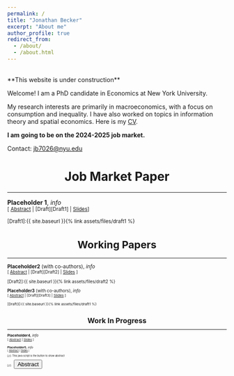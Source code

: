 ```yaml
---
permalink: /
title: "Jonathan Becker"
excerpt: "About me"
author_profile: true
redirect_from: 
  - /about/
  - /about.html
---
```


<br />
**This website is under construction**

Welcome! I am a PhD candidate in Economics at New York University.  

My research interests are primarily in macroeconomics, with a focus on consumption and inequality. I have also worked on topics in information theory and spatial economics. Here is my [CV](files/).

**I am going to be on the 2024-2025 job market.**

Contact: jb7026@nyu.edu 


# <center> Job Market Paper  </center>
- - -

**Placeholder 1**, *info* <br />
<small>[ <a href="#/" onclick="visib('Placeholder1')">Abstract</a> | [Draft][Draft1] | [Slides][Slides1]] 

<div id="Placerholder1" style="display: none; text-align: justify; line-height: 1.2" ><small>
Abstract text 1.
</small><br><br/></div>

[Draft1]:{{ site.baseurl }}{% link assets/files/draft1 %}

[Slides1]: http://arxiv.org

# <center> Working Papers  </center>
- - -

**Placeholder2** (with co-authors), *info* <br />
<small>[ <a href="#/" onclick="visib('Placeholder2')">Abstract</a> | [Draft][Draft2] | [Slides][Slides2] ] 

<div id="Placeholder2" style="display: none; text-align: justify; line-height: 1.2" ><small>
Abstract text 2.
</small><br><br/></div>

[Draft2]:{{ site.baseurl }}{% link assets/files/draft2 %}

[Slides2]: https://arxiv.org


**Placeholder3** (with co-authors), *info* <br />
<small>[ <a href="#/" onclick="visib('Placeholder3')">Abstract</a> | [Draft][Draft3] | [Slides][Slides3] ] 

<div id="Placeholder3" style="display: none; text-align: justify; line-height: 1.2" ><small>
Abstract text 3.
</small><br><br/></div>

[Draft3]:{{ site.baseurl }}{% link assets/files/draft1 %}

[Slides3]: https://arxiv.org/



# <center> Work In Progress  </center>
- - -

**Placeholder4**, *info* <br />
<small>[ <a href="#/" onclick="visib('Placeholder4')">Abstract</a> | [Slides][Slides4] ] 

<div id="Placeholder4" style="display: none; text-align: justify; line-height: 1.2" ><small>
Abstract text 4.
</small><br><br/></div>

[Slides4]: https://arxiv.org/

**Placeholder5**, *info* <br />
<small>[ <a href="#/" onclick="visib('Placeholder5')">Abstract</a> | [Slides][Slides4] ] 

<div id="Placeholder5" style="display: none; text-align: justify; line-height: 1.2" ><small>
Abstract text 5.
</small><br><br/></div>

[Slides4]: https://arxiv.org/



[//]: This java script is the button to show abstract
 <script>
  function visib(id) {
   var x = document.getElementById(id);
   if (x.style.display === "block") {
     x.style.display = "none";
   } else {
     x.style.display = "block";
   }
 }
 </script>

 [//]:&emsp;<button onclick="visib('polariz')" class="btn btn--inverse btn--small">Abstract</button>
